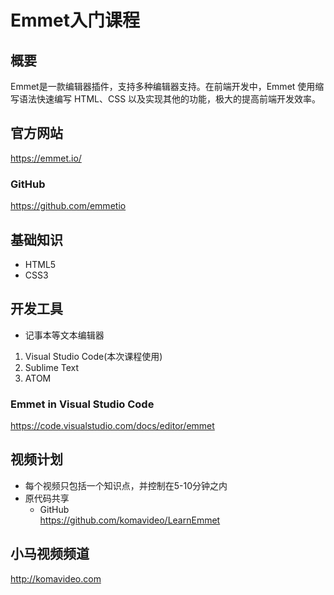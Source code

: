 Emmet入门课程
============

## 概要

Emmet是一款编辑器插件，支持多种编辑器支持。在前端开发中，Emmet 使用缩写语法快速编写 HTML、CSS 以及实现其他的功能，极大的提高前端开发效率。

## 官方网站

https://emmet.io/

### GitHub

https://github.com/emmetio

## 基础知识

+ HTML5
+ CSS3

## 开发工具

* 记事本等文本编辑器
 1. Visual Studio Code(本次课程使用)
 2. Sublime Text
 3. ATOM

### Emmet in Visual Studio Code

https://code.visualstudio.com/docs/editor/emmet

## 视频计划
* 每个视频只包括一个知识点，并控制在5-10分钟之内
* 原代码共享
  - GitHub  
    https://github.com/komavideo/LearnEmmet

## 小马视频频道

http://komavideo.com
